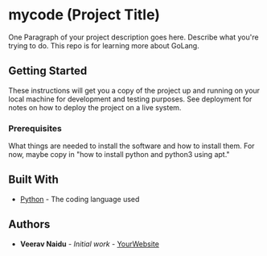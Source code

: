 # mycode (Project Title)

One Paragraph of your project description goes here. Describe what you're trying to do.
This repo is for learning more about GoLang.

## Getting Started

These instructions will get you a copy of the project up and running on your local machine
for development and testing purposes. See deployment for notes on how to deploy the project
on a live system.

### Prerequisites

What things are needed to install the software and how to install them. For now, maybe copy in
"how to install python and python3 using apt."

## Built With

* [Python](https://www.python.org/) - The coding language used

## Authors

* **Veerav Naidu** - *Initial work* - [YourWebsite](https://example.com/)
